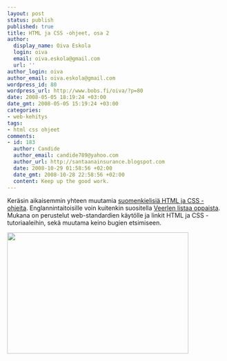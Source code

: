```yaml
---
layout: post
status: publish
published: true
title: HTML ja CSS -ohjeet, osa 2
author:
  display_name: Oiva Eskola
  login: oiva
  email: oiva.eskola@gmail.com
  url: ''
author_login: oiva
author_email: oiva.eskola@gmail.com
wordpress_id: 80
wordpress_url: http://www.bobs.fi/oiva/?p=80
date: 2008-05-05 18:19:24 +03:00
date_gmt: 2008-05-05 15:19:24 +03:00
categories:
- web-kehitys
tags:
- html css ohjeet
comments:
- id: 183
  author: Candide
  author_email: candide789@yahoo.com
  author_url: http://santaanainsurance.blogspot.com
  date: 2008-10-29 01:58:56 +02:00
  date_gmt: 2008-10-28 22:58:56 +02:00
  content: Keep up the good work.
---
```

<p>Keräsin aikaisemmin yhteen muutamia <a href="http://oivaeskola.fi/2008/02/24/suomenkieliset-html-ja-css-ohjeet/">suomenkielisiä HTML ja CSS -ohjeita</a>. Englannintaitoisille voin kuitenkin suositella <a href="http://veerle.duoh.com/blog/comments/starting_with_css_and_bug_fixing_tips/">Veerlen listaa oppaista</a>.  Mukana on perustelut web-standardien käytölle ja linkit HTML ja CSS -tutoriaaleihin, sekä muutama keino bugien etsimiseen.</p>
<p><a href="{{ site.baseurl }}/images/2008/05/615962_230019631.jpg"><img class="aligncenter size-full wp-image-82" title="615962_230019631" src="{{ site.baseurl }}/images/2008/05/615962_230019631.jpg" alt="" width="420" height="280" /></a></p>
